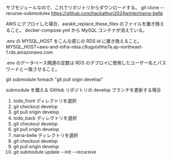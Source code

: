 サブモジュールなので、これでリポジトリからダウンロードする。
git clone --recurse-submodules https://github.com/hackathon2024winter/narra-belle

AWS にデプロイした場合、awskit_replace_these_files のファイルを置き換えること。
docker-compose.yml から MySQL コンテナが消えている。

.env の MYSQL_HOST をこんな感じの RDS id に置き換えること。
MYSQL_HOST=aws-and-infra-rdsa.c8ugutxhhe7a.ap-northeast-1.rds.amazonaws.com

.env のデータベース関連の定数は RDS のデプロイに使用したユーザー名とパスワードと一致させること。

git submodule foreach "git pull orgin develop"

submodule を備える GitHub リポジトリの develop ブランチを更新する場合

1.  todo_front ディレクトリを選択
2.  git checkout develop
3.  git pull origin develop
4.  todo_back ディレクトリを選択
5.  git checkout develop
6.  git pull origin develop
7.  narra-belle ディレクトリを選択
8.  git checkout develop
9.  git pull origin develop
10. git submodule update --init --recursive
